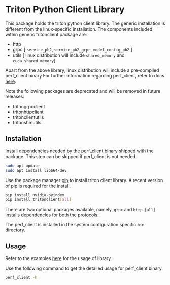 <!--
Copyright (c) 2020, NVIDIA CORPORATION. All rights reserved.

Redistribution and use in source and binary forms, with or without
modification, are permitted provided that the following conditions
are met:
 * Redistributions of source code must retain the above copyright
   notice, this list of conditions and the following disclaimer.
 * Redistributions in binary form must reproduce the above copyright
   notice, this list of conditions and the following disclaimer in the
   documentation and/or other materials provided with the distribution.
 * Neither the name of NVIDIA CORPORATION nor the names of its
   contributors may be used to endorse or promote products derived
   from this software without specific prior written permission.

THIS SOFTWARE IS PROVIDED BY THE COPYRIGHT HOLDERS ``AS IS'' AND ANY
EXPRESS OR IMPLIED WARRANTIES, INCLUDING, BUT NOT LIMITED TO, THE
IMPLIED WARRANTIES OF MERCHANTABILITY AND FITNESS FOR A PARTICULAR
PURPOSE ARE DISCLAIMED.  IN NO EVENT SHALL THE COPYRIGHT OWNER OR
CONTRIBUTORS BE LIABLE FOR ANY DIRECT, INDIRECT, INCIDENTAL, SPECIAL,
EXEMPLARY, OR CONSEQUENTIAL DAMAGES (INCLUDING, BUT NOT LIMITED TO,
PROCUREMENT OF SUBSTITUTE GOODS OR SERVICES; LOSS OF USE, DATA, OR
PROFITS; OR BUSINESS INTERRUPTION) HOWEVER CAUSED AND ON ANY THEORY
OF LIABILITY, WHETHER IN CONTRACT, STRICT LIABILITY, OR TORT
(INCLUDING NEGLIGENCE OR OTHERWISE) ARISING IN ANY WAY OUT OF THE USE
OF THIS SOFTWARE, EVEN IF ADVISED OF THE POSSIBILITY OF SUCH DAMAGE.
-->

# Triton Python Client Library

This package holds the triton python client library. The generic
installation is different from the linux-specific installation. The components
included within generic tritonclient package are:
- http
- grpc [ `service_pb2`, `service_pb2_grpc`, `model_config_pb2` ]
- utils [ linux distribution will include `shared_memory` and `cuda_shared_memory`]

Apart from the above library, linux distribution will include a
pre-compiled perf_client binary For further information regarding
perf_client, refer to docs
[here](https://github.com/triton-inference-server/server/blob/master/docs/perf_client.rst).

Note the following packages are deprecated and will be removed in future releases:
- tritongrpcclient
- tritonhttpclient
- tritonclientutils
- tritonshmutils


## Installation

Install dependencies needed by the perf_client binary shipped with the
package. This step can be skipped if perf_client is not needed.

```bash
sudo apt update
sudo apt install libb64-dev
```

Use the package manager [pip](https://pip.pypa.io/en/stable/) to
install triton client library. A recent version of pip is required for
the install.

```bash
pip install nvidia-pyindex
pip install tritonclient[all]
```

There are two optional packages available, namely, `grpc` and
`http`. [`all`] installs dependencies for both the protocols.

The perf_client is installed in the system configuration specific
`bin` directory.

## Usage

Refer to the examples
[here](https://github.com/triton-inference-server/server/tree/master/src/clients/python/examples)
for the usage of library.

Use the following command to get the detailed usage for perf_client
binary.

```bash
perf_client -h
```

